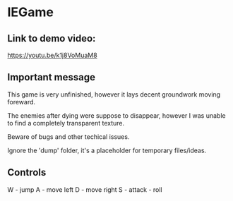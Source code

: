 # IEGame

## Link to demo video:

https://youtu.be/k1j8VoMuaM8

## Important message

This game is very unfinished, however it lays decent groundwork moving foreward.

The enemies after dying were suppose to disappear, however I was unable to find a completely transparent texture.

Beware of bugs and other techical issues.

Ignore the 'dump' folder, it's a placeholder for temporary files/ideas.

## Controls

W - jump
A - move left
D - move right
S - attack
<SPACE> - roll
